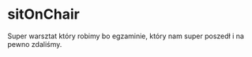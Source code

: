 # sitOnChair
Super warsztat który robimy bo egzaminie, który nam super poszedł i na pewno zdaliśmy.
